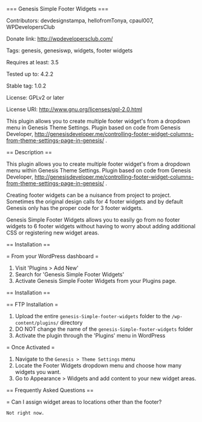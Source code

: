 === Genesis Simple Footer Widgets ===

Contributors: devdesignstampa, hellofromTonya, cpaul007, WPDevelopersClub

Donate link: http://wpdevelopersclub.com/

Tags: genesis, genesiswp, widgets, footer widgets

Requires at least: 3.5

Tested up to: 4.2.2

Stable tag: 1.0.2

License: GPLv2 or later

License URI: http://www.gnu.org/licenses/gpl-2.0.html

This plugin allows you to create multiple footer widget's from a dropdown menu in Genesis Theme Settings. Plugin based on code from Genesis Developer, http://genesisdeveloper.me/controlling-footer-widget-columns-from-theme-settings-page-in-genesis/ .

== Description ==

This plugin allows you to create multiple footer widget's from a dropdown menu within Genesis Theme Settings. Plugin based on code from Genesis Developer, http://genesisdeveloper.me/controlling-footer-widget-columns-from-theme-settings-page-in-genesis/ .

Creating footer widgets can be a nuisance from project to project. Sometimes the original design calls for 4 footer widgets and by default Genesis only has the proper code for 3 footer widgets.

Genesis Simple Footer Widgets allows you to easily go from no footer widgets to 6 footer widgets without having to worry about adding additional CSS or registering new widget areas.  

== Installation ==

= From your WordPress dashboard =

1. Visit 'Plugins > Add New'
2. Search for 'Genesis Simple Footer Widgets'
3. Activate Genesis Simple Footer Widgets from your Plugins page.

== Installation ==

== FTP Installation =

1. Upload the entire `genesis-Simple-footer-widgets` folder to the `/wp-content/plugins/` directory
2. DO NOT change the name of the `genesis-Simple-footer-widgets` folder
3. Activate the plugin through the 'Plugins' menu in WordPress

= Once Activated =

1. Navigate to the `Genesis > Theme Settings` menu
2. Locate the Footer Widgets dropdown menu and choose how many widgets you want.
3. Go to Appearance > Widgets and add content to your new widget areas.

== Frequently Asked Questions ==

= Can I assign widget areas to locations other than the footer? 

	Not right now.
